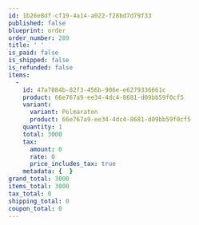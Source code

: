 ```yaml
---
id: 1b26e8df-cf19-4a14-a022-f28bd7d79f33
published: false
blueprint: order
order_number: 289
title: ' '
is_paid: false
is_shipped: false
is_refunded: false
items:
  -
    id: 47a7084b-82f3-456b-906e-e6279336661c
    product: 66e767a9-ee34-4dc4-8681-d09bb59f0cf5
    variant:
      variant: Polmaraton
      product: 66e767a9-ee34-4dc4-8681-d09bb59f0cf5
    quantity: 1
    total: 3000
    tax:
      amount: 0
      rate: 0
      price_includes_tax: true
    metadata: {  }
grand_total: 3000
items_total: 3000
tax_total: 0
shipping_total: 0
coupon_total: 0
---
```

